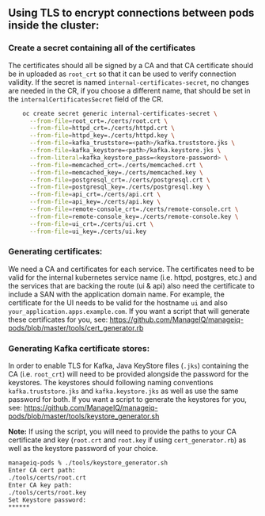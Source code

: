 ## Using TLS to encrypt connections between pods inside the cluster:

### Create a secret containing all of the certificates
The certificates should all be signed by a CA and that CA certificate should be in uploaded as `root_crt` so that it can be used to verify connection validity.  If the secret is named `internal-certificates-secret`, no changes are needed in the CR, if you choose a different name, that should be set in the `internalCertificatesSecret` field of the CR.

```sh
    oc create secret generic internal-certificates-secret \
      --from-file=root_crt=./certs/root.crt \
      --from-file=httpd_crt=./certs/httpd.crt \
      --from-file=httpd_key=./certs/httpd.key \
      --from-file=kafka_truststore=<path>/kafka.truststore.jks \
      --from-file=kafka_keystore=<path>/kafka.keystore.jks \
      --from-literal=kafka_keystore_pass=<keystore-password> \
      --from-file=memcached_crt=./certs/memcached.crt \
      --from-file=memcached_key=./certs/memcached.key \
      --from-file=postgresql_crt=./certs/postgresql.crt \
      --from-file=postgresql_key=./certs/postgresql.key \
      --from-file=api_crt=./certs/api.crt \
      --from-file=api_key=./certs/api.key \
      --from-file=remote-console_crt=./certs/remote-console.crt \
      --from-file=remote-console_key=./certs/remote-console.key \
      --from-file=ui_crt=./certs/ui.crt \
      --from-file=ui_key=./certs/ui.key
```

### Generating certificates:
We need a CA and certificates for each service.  The certificates need to be valid for the internal kubernetes service name (i.e. httpd, postgres, etc.) and the services that are backing the route (ui & api) also need the certificate to include a SAN with the application domain name.  For example, the certificate for the UI needs to be valid for the hostname `ui` and also `your_application.apps.example.com`.
If you want a script that will generate these certificates for you, see: https://github.com/ManageIQ/manageiq-pods/blob/master/tools/cert_generator.rb

### Generating Kafka certificate stores:
In order to enable TLS for Kafka, Java KeyStore files (`.jks`) containing the CA (i.e. `root_crt`) will need to be provided alongside the password for the keystores. The keystores should following naming conventions `kafka.truststore.jks` and `kafka.keystore.jks` as well as use the same password for both. If you want a script to generate the keystores for you, see: https://github.com/ManageIQ/manageiq-pods/blob/master/tools/keystore_generator.sh

**Note:** If using the script, you will need to provide the paths to your CA certificate and key (`root.crt` and `root.key` if using `cert_generator.rb`) as well as the keystore password of your choice.
```sh
manageiq-pods % ./tools/keystore_generator.sh
Enter CA cert path:
./tools/certs/root.crt
Enter CA key path:
./tools/certs/root.key
Set Keystore password:
******
```
